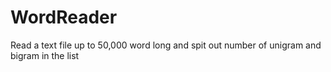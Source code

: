 # WordReader
Read a text file up to 50,000 word long and spit out number of unigram and bigram in the list
